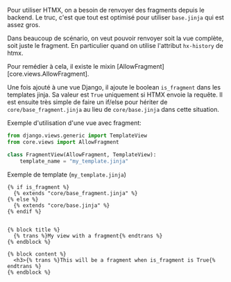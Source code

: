 Pour utiliser HTMX, on a besoin de renvoyer des fragments depuis le backend.
Le truc, c'est que tout est optimisé pour utiliser `base.jinja` qui est assez gros.

Dans beaucoup de scénario, on veut pouvoir renvoyer soit la vue complète, soit
juste le fragment. En particulier quand on utilise l'attribut `hx-history` de htmx.

Pour remédier à cela, il existe le mixin [AllowFragment][core.views.AllowFragment].

Une fois ajouté à une vue Django, il ajoute le boolean `is_fragment` dans les
templates jinja. Sa valeur est `True` uniquement si HTMX envoie la requête.
Il est ensuite très simple de faire un if/else pour hériter de
`core/base_fragment.jinja` au lieu de `core/base.jinja` dans cette situation.

Exemple d'utilisation d'une vue avec fragment:

```python
from django.views.generic import TemplateView
from core.views import AllowFragment

class FragmentView(AllowFragment, TemplateView):
	template_name = "my_template.jinja"
```

Exemple de template (`my_template.jinja`)
```jinja
{% if is_fragment %}
  {% extends "core/base_fragment.jinja" %}
{% else %}
  {% extends "core/base.jinja" %}
{% endif %}


{% block title %}
  {% trans %}My view with a fragment{% endtrans %}
{% endblock %}

{% block content %}
  <h3>{% trans %}This will be a fragment when is_fragment is True{% endtrans %}
{% endblock %}
```
